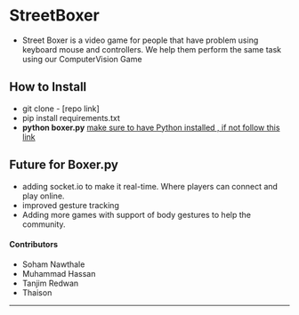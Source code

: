 # StreetBoxer 
- Street Boxer is a video game for people that have problem using keyboard mouse and controllers. We help them perform the same task using our ComputerVision Game

## How to Install
- git clone - [repo link]
- pip install requirements.txt
- **python boxer.py** [make sure to have Python installed , if not follow this link](https://www.python.org/downloads/)

## Future for Boxer.py
- adding socket.io to make it real-time. Where players can connect and play online.
- improved gesture tracking
- Adding more games with support of body gestures to help the community.

#### Contributors
- Soham Nawthale
- Muhammad Hassan
- Tanjim Redwan
- Thaison

--------------------------------------------------------

  
